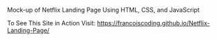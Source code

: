 Mock-up of Netflix Landing Page Using HTML, CSS, and JavaScript


To See This Site in Action Visit: https://francoiscoding.github.io/Netflix-Landing-Page/
